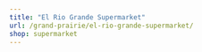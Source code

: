 ```yaml
---
title: "El Rio Grande Supermarket"
url: /grand-prairie/el-rio-grande-supermarket/
shop: supermarket
---
```

